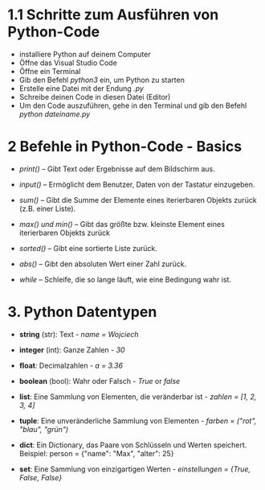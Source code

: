 # 1.1 Schritte zum Ausführen von Python-Code

- installiere Python auf deinem Computer
- Öffne das Visual Studio Code
- Öffne ein Terminal
- Gib den Befehl *python3* ein, um Python zu starten
- Erstelle eine Datei mit der Endung *.py*
- Schreibe deinen Code in diesen Datei (Editor)
- Um den Code auszuführen, gehe in den Terminal und gib den Befehl *python dateiname.py*

# 2 Befehle in Python-Code - Basics

- *print()* – Gibt Text oder Ergebnisse auf dem Bildschirm aus.

- *input()* – Ermöglicht dem Benutzer, Daten von der Tastatur einzugeben.

- *sum()* – Gibt die Summe der Elemente eines iterierbaren Objekts zurück (z.B. einer Liste).

- *max() und min()* – Gibt das größte bzw. kleinste Element eines iterierbaren Objekts zurück

- *sorted()* – Gibt eine sortierte Liste zurück.

- *abs()* – Gibt den absoluten Wert einer Zahl zurück.

- *while* – Schleife, die so lange läuft, wie eine Bedingung wahr ist.



# 3. Python Datentypen

- **string** (str): Text - *name = Wojciech*


- **integer** (int): Ganze Zahlen - *30*

- **float**: Decimalzahlen - *a = 3.36*

- **boolean** (bool): Wahr oder Falsch - *True* or *false*

- **list**: Eine Sammlung von Elementen, die veränderbar ist - *zahlen = [1, 2, 3, 4]*

- **tuple**: Eine unveränderliche Sammlung von Elementen -  *farben = ("rot", "blau", "grün")*

- **dict**: Ein Dictionary, das Paare von Schlüsseln und Werten speichert. Beispiel: person = {"name": "Max", "alter": 25}

- **set**: Eine Sammlung von einzigartigen Werten - *einstellungen = {True, False, False}*